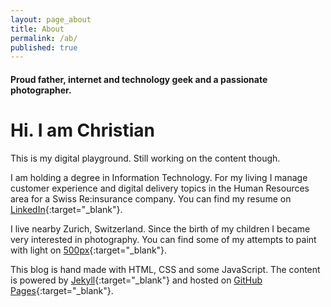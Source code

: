 ```yaml
---
layout: page_about
title: About
permalink: /ab/
published: true
---
```


#### Proud father, internet and technology geek and a passionate photographer.

# Hi. I am Christian

This is my digital playground. Still working on the content though.

I am holding a degree in Information Technology. For my living I manage customer experience and digital delivery topics in the Human Resources area for a Swiss Re:insurance company. You can find my resume on [LinkedIn](https://ch.linkedin.com/in/christianpopa){:target="_blank"}.

I live nearby Zurich, Switzerland. Since the birth of my children I became
very interested in photography. You can find some of my attempts to paint with light on  [500px](https://500px.com/christianpopa){:target="_blank"}.

This blog is hand made with HTML, CSS and some JavaScript. The content is powered by [Jekyll](https://jekyllrb.com/){:target="_blank"} and hosted on [GitHub Pages](https://pages.github.com/){:target="_blank"}.
